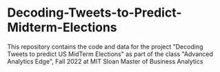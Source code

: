 # Decoding-Tweets-to-Predict-Midterm-Elections
This repository contains the code and data for the project "Decoding Tweets to predict US MidTerm Elections"  as part of the class "Advanced Analytics Edge", Fall 2022 at MIT Sloan Master of Business Analytics
